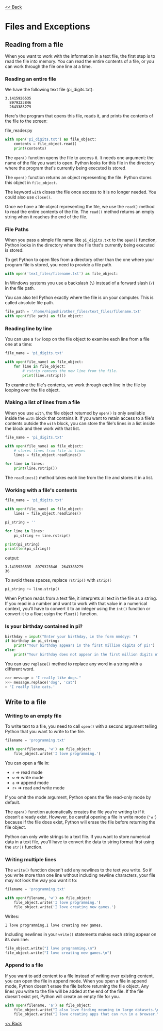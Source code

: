[<< Back](README.md)

# Files and Exceptions

## Reading from a file

When you want to work with the information in a text file, the first step is to read the file into memory.
You can read the entire contents of a file, or you can work through the file one line at a time.

### Reading an entire file

We have the following text file (pi_digits.txt):

```
3.1415926535
  8979323846
  2643383279
```

Here's the program that opens this file, reads it, and prints the contents of the file to the screen:

file_reader.py
```python
with open('pi_digits.txt') as file_object:
    contents = file_object.read()
    print(contents)
```

The `open()` function opens the file to access it. It needs one argument: the name of the file you want to open.
Python looks for this file in the directory where the program that's currently being executed is stored.

The `open()` function returns an object representing the file.
Python stores this object in `file_object`.

The keyword `with` closes the file once access to it is no longer needed.
You could also use `close()`.

Once we have a file object representing the file, we use the `read()` method to read the entire contents of the file.
The `read()` method returns an empty string when it reaches the end of the file.

### File Paths

When you pass a simple file name like `pi_digits.txt` to the `open()` function, Python looks in the directory where the file that's currently being executed is stored.

To get Python to open files from a directory other than the one where your program file is stored, you need to provide a file path.

```python
with open('text_files/filename.txt') as file_object:
```

In Windows systems you use a backslash (`\`) instead of a forward slash (`/`) in the file path.

You can also tell Python exactly where the file is on your computer. This is called absolute file path.

```python
file_path = '/home/higashi/other_files/text_files/filename.txt'
with open(file_path) as file_object:
```

### Reading line by line

You can use a `for` loop on the file object to examine each line from a file one at a time:

```python
file_name = 'pi_digits.txt'

with open(file_name) as file_object:
    for line in file_object:
        # rstrip removes the new line from the file.
        print(line.rstrip())
```

To examine the file's contents, we work through each line in the file by looping over the file object.

### Making a list of lines from a file

When you use `with`, the file object returned by `open()` is only available inside the `with` block that contains it.
If you want to retain access to a file's contents outside the `with` block, you can store the file's lines in a list inside the block and then work with that list.

```python
file_name = 'pi_digits.txt'

with open(file_name) as file_object:
    # stores lines from file in lines
    lines = file_object.readlines()

for line in lines:
    print(line.rstrip())
```

The `readlines()` method takes each line from the file and stores it in a list.

### Working with a file's contents

```python
file_name = 'pi_digits.txt'

with open(file_name) as file_object:
    lines = file_object.readlines()

pi_string = ''

for line in lines:
    pi_string += line.rstrip()

print(pi_string)
print(len(pi_string))
```

output:
```
3.1415926535  8979323846  2643383279
36
```

To avoid these spaces, replace `rstrip()` with `strip()`

```python
pi_string += line.strip()
```

When Python reads from a text file, it interprets all text in the file as a string.
If you read in a number and want to work with that value in a numerical context, you'll have to convert it to an integer using the `int()` function or convert it to a float usign the `float()` function.

### Is your birthday contained in pi?

```python
birthday = input("Enter your birthday, in the form mmddyy: ")
if birthday in pi_string:
    print("Your birthday appears in the first million digits of pi!")
else:
    print("Your birthday does not appear in the first million digits of pi.")
```

You can use `replace()` method to replace any word in a string with a different word.

```python
>>> message = "I really like dogs."
>>> message.replace('dog', 'cat')
> 'I really like cats.'
```

## Write to a file

### Writing to an empty file

To write text to a file, you need to call `open()` with a second argument telling Python that you want to write to the file.

```python
filename = 'programming.txt'

with open(filename, 'w') as file_object:
    file_object.write('I love programming.')
```

You can open a file in:

* `r` => read mode
* `w` => write mode
* `a` => append mode
* `r+` => read and write mode

If you omit the mode argument, Python opens the file read-only mode by default.

The `open()` function automatically creates the file you’re writing to if it doesn’t already exist.
However, be careful opening a file in write mode (`'w'`) because if the file does exist, Python will erase the file before returning the file object.

Python can only write strings to a text file. If you want to store numerical data in a text file, you'll have to convert the data to string format first using the `str()` function.

### Writing multiple lines

The `write()` function doesn't add any newlines to the text you write.
So if you write more than one line without including newline characters, your file may not look the way you want it to:

```python
filename = 'programming.txt'

with open(filename, 'w') as file_object:
    file_object.write('I love programming.')
    file_object.write('I love creating new games.')
```

Writes:

```
I love programming.I love creating new games.
```

Including newlines in your `write()` statements makes each string appear on its own line:

```python
file_object.write("I love programming.\n")
file_object.write("I love creating new games.\n")
```

### Append to a file

If you want to add content to a file instead of writing over existing content, you can open the file in append mode.
When you open a file in append mode, Python doesn't erase the file before returning the file object.
Any lines you write to the file will be added at the end of the file.
If the file doesn't exist yet, Python will create an empty file for you.

```python
with open(filename, 'a') as file_object:
    file_object.write("I also love finding meaning in large datasets.\n")
    file_object.write("I love creating apps that can run in a browser.\n")
```

[<< Back](README.md)
